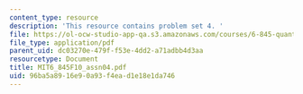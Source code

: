 ```yaml
---
content_type: resource
description: 'This resource contains problem set 4. '
file: https://ol-ocw-studio-app-qa.s3.amazonaws.com/courses/6-845-quantum-complexity-theory-fall-2010/96ba5a8916e90a93f4ead1e18e1da746_MIT6_845F10_assn04.pdf
file_type: application/pdf
parent_uid: dc03270e-479f-f53e-4dd2-a71adbb4d3aa
resourcetype: Document
title: MIT6_845F10_assn04.pdf
uid: 96ba5a89-16e9-0a93-f4ea-d1e18e1da746
---
```

